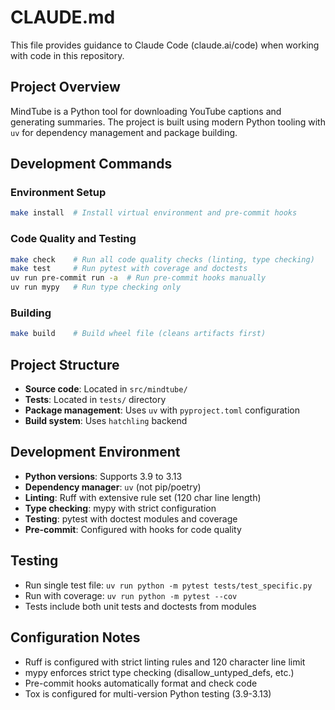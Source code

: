 # CLAUDE.md

This file provides guidance to Claude Code (claude.ai/code) when working with code in this repository.

## Project Overview

MindTube is a Python tool for downloading YouTube captions and generating summaries. The project is built using modern Python tooling with `uv` for dependency management and package building.

## Development Commands

### Environment Setup
```bash
make install  # Install virtual environment and pre-commit hooks
```

### Code Quality and Testing
```bash
make check    # Run all code quality checks (linting, type checking)
make test     # Run pytest with coverage and doctests
uv run pre-commit run -a  # Run pre-commit hooks manually
uv run mypy   # Run type checking only
```

### Building
```bash
make build    # Build wheel file (cleans artifacts first)
```

## Project Structure

- **Source code**: Located in `src/mindtube/`
- **Tests**: Located in `tests/` directory
- **Package management**: Uses `uv` with `pyproject.toml` configuration
- **Build system**: Uses `hatchling` backend

## Development Environment

- **Python versions**: Supports 3.9 to 3.13
- **Dependency manager**: `uv` (not pip/poetry)
- **Linting**: Ruff with extensive rule set (120 char line length)
- **Type checking**: mypy with strict configuration
- **Testing**: pytest with doctest modules and coverage
- **Pre-commit**: Configured with hooks for code quality

## Testing

- Run single test file: `uv run python -m pytest tests/test_specific.py`
- Run with coverage: `uv run python -m pytest --cov`
- Tests include both unit tests and doctests from modules

## Configuration Notes

- Ruff is configured with strict linting rules and 120 character line limit
- mypy enforces strict type checking (disallow_untyped_defs, etc.)
- Pre-commit hooks automatically format and check code
- Tox is configured for multi-version Python testing (3.9-3.13)
